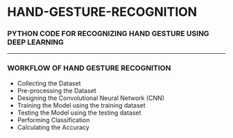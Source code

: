 # HAND-GESTURE-RECOGNITION

### PYTHON CODE FOR RECOGNIZING HAND GESTURE USING DEEP LEARNING

-----

### WORKFLOW OF HAND GESTURE RECOGNITION

- Collecting the Dataset
- Pre-processing the Dataset
- Designing the Convolutional Neural Network (CNN)
- Training the Model using the training dataset
- Testing the Model using the testing dataset
- Performing Classification
- Calculating the Accuracy
